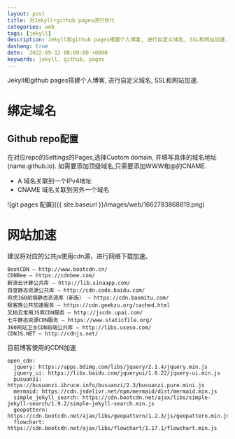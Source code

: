 ```yaml
---
layout: post
title: 对Jekyll+github pages进行优化
categories: web
tags: [jekyll]
description: Jekyll和github pages搭建个人博客, 进行自定义域名, SSL和网站加速.
dashang: true
date:  2022-09-12 08:00:00 +0800
keywords: jekyll, github, pages
---
```


Jekyll和github pages搭建个人博客, 进行自定义域名, SSL和网站加速.
<!-- more -->

# 绑定域名

## Github repo配置

在对应repo的Settings的Pages,选择Custom domain, 并填写具体的域名地址(name.github.io).
如需要添加顶级域名,只需要添加WWW和@的CNAME.

- A 域名关联到一个IPv4地址
- CNAME 域名关联到另外一个域名

![git pages 配置]({{ site.baseurl }}/images/web/1662783868819.png)

# 网站加速

建议将对应的公共js使用cdn源，进行网络下载加速。
```
BootCDN – http://www.bootcdn.cn/
CDNBee – https://cdnbee.com/
新浪云计算公共库 – http://lib.sinaapp.com/
百度静态资源公共库 – http://cdn.code.baidu.com/
奇虎360前端静态资源库（新版） – https://cdn.baomitu.com/
极客族公共加速服务 – https://cdn.geekzu.org/cached.html
又拍云常用JS库CDN服务 – http://jscdn.upai.com/
七牛静态资源CDN服务 – https://www.staticfile.org/
360网站卫士CDN前端公共库 – http://libs.useso.com/
CDNJS.NET – http://cdnjs.net/
```

目前博客使用的CDN加速

```
open_cdn:
  jquery: https://apps.bdimg.com/libs/jquery/2.1.4/jquery.min.js
  jquery_ui: https://libs.baidu.com/jqueryui/1.8.22/jquery-ui.min.js
  pusuanzi: https://busuanzi.ibruce.info/busuanzi/2.3/busuanzi.pure.mini.js
  mermaid: https://cdn.jsdelivr.net/npm/mermaid/dist/mermaid.min.js
  simple_jekyll_search: https://cdn.bootcdn.net/ajax/libs/simple-jekyll-search/1.9.2/simple-jekyll-search.min.js
  geopattern: https://cdn.bootcdn.net/ajax/libs/geopattern/1.2.3/js/geopattern.min.js
  flowchart: https://cdn.bootcdn.net/ajax/libs/flowchart/1.17.1/flowchart.min.js
```

